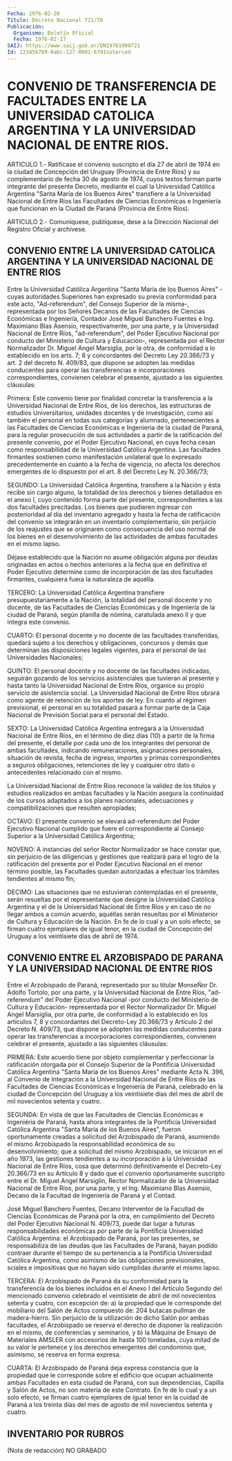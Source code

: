 ```yaml
---
Fecha: 1976-02-20
Título: Decreto Nacional 721/76
Publicación:
  Organismo: Boletín Oficial
  Fecha: 1976-02-27
SAIJ: https://www.saij.gob.ar/DN19761000721
Id: 123456789-0abc-127-0001-6791soterced
---
```

# CONVENIO DE TRANSFERENCIA DE FACULTADES ENTRE LA UNIVERSIDAD CATOLICA ARGENTINA Y LA UNIVERSIDAD NACIONAL DE ENTRE RIOS.

<a id="1"></a>
ARTICULO  1.-  Ratifícase  el  convenio suscripto el día 27 de abril de 1974 en la ciudad de Concepción  del Uruguay (Provincia de Entre  Ríos) y su complementario de fecha 30  de  agosto  de  1974, cuyos  textos    forman  parte  integrante  del  presente  Decreto, mediante el cual la  Universidad Católica Argentina "Santa María de los Buenos Aires" transfiere  a  la  Universidad  Nacional de Entre Ríos  las  Facultades  de  Ciencias  Económicas  e  Ingeniería  que funcionan  en  la  Ciudad  de  Paraná  (Provincia  de Entre  Ríos).

<a id="2"></a>
ARTICULO  2.-  Comuníquese,  publíquese,  dese  a la Dirección Nacional del Registro Oficial y archívese.

## CONVENIO  ENTRE  LA UNIVERSIDAD CATOLICA ARGENTINA Y LA UNIVERSIDAD NACIONAL DE ENTRE RIOS

<a id="022"></a>
Entre  la  Universidad  Católica Argentina "Santa María de los Buenos  Aires"  -cuyas  autoridades  Superiores  han  expresado  su previa conformidad para este  acto,  "Ad-referendum",  del  Consejo Superior de la misma-, representada por los Señores Decanos de  las Facultades  de  Ciencias  Económicas  e  Ingeniería,  Contador José Miguel Banchero Fuentes e Ing. Maximiano Blas Asensio, respectivamente, por una parte, y la Universidad Nacional  de Entre Ríos,  "ad-referendum",  del  Poder Ejecutivo Nacional por conducto del Ministerio de Cultura y Educación-,  representada por el Rector Normalizador  Dr.  Miguel  Angel  Marsiglia,  por    la   otra,  de conformidad  a lo establecido en los arts. 7; 8 y concordantes  del Decreto Ley 20.366/73  y  art. 2 del decreto N. 409/83, que dispone se adopten las medidas conducentes  para  operar las transferencias e   incorporaciones  correspondientes,  convienen    celebrar    el presente, ajustado a las siguientes cláusulas:

<a id="1"></a>
Primera:  Este  convenio  tiene  por  finalidad  concretar  la transferencia  a  la  Universidad  Nacional  de  Entre Ríos, de los derechos,  las  estructuras  de  estudios Universitarios,  unidades docentes y de investigación, como  así también el personal en todas sus  categorías  y alumnado, pertenecientes  a  las  Facultades  de Ciencias Económicas  e  Ingenieria  de la ciudad de Paraná, para la regular prosecución de sus actividades  a partir de la ratificación del  presente convenio, por el Poder Ejecutivo  Nacional,  en  cuya fecha   cesan  como  responsabilidad  de  la  Universidad  Católica Argentina.  Las  facultades  firmantes sostienen como manifestación unilateral que lo expresado  precedentemente  en  cuanto a la fecha de vigencia, no afecta los derechos emergentes de lo  dispuesto por el art. 8 del Decreto Ley N. 20.366/73;

<a id="2"></a>
SEGUNDO:  La  Universidad  Católica Argentina, transfiere a la Nación  y  ésta  recibe  sin  cargo alguno,  la  totalidad  de  los derechos y bienes detallados en  el  anexo  I, cuyo contenido forma parte   del  presente,  correspondientes  a  las  dos    facultades precitadas.  Los  bienes que pudieren ingresar con posterioridad al día del inventario  agregado  y  hasta la fecha de ratificación del convenio  se  integrarán  en  un  inventario   complementario,  sin perjuicio de los reajustes que se originaren como  consecuencia del uso normal de los bienes en el desenvolvimiento de las  actividades de ambas facultades en el mismo lapso.

Déjase  establecido  que  la Nación no asume obligación alguna  por deudas originadas en actos  o  hechos  anteriores a la fecha que en definitiva el Poder Ejecutivo determine  como  de  incorporación de las  dos  facultades  firmantes, cualquiera fuera la naturaleza  de aquélla.

<a id="3"></a>
TERCERO:  La  Universidad  Católica  Argentina  transfiere presupuestariamente  a la Nación, la totalidad del personal docente y  no  docente,  de las Facultades  de  Ciencias  Económicas  y  de Ingeniería  de la ciudad  de  Paraná,  según  planilla  de  nómina, caratulada anexo II y que integra este convenio.

<a id="4"></a>
CUARTO:  El  personal  docente  y no docente de las facultades transferidas,  quedará  sujeto  a  los  derechos   y  obligaciones, concursos  y  demás  que  determinan  las  disposiciones    legales vigentes,   para  el  personal  de  las  Universidades  Nacionales;

<a id="5"></a>
QUINTO:  El  personal  docente  y no docente de las facultades indicadas,  seguirán  gozando  de los servicios  asistenciales  que tuvieran  al  presente y hasta tanto  la  Universidad  Nacional  de Entre Ríos, organice  su  propio  servicio de asistencia social. La Universidad Nacional de Entre Ríos  obrará como agente de retención de  los  aportes  de  ley.  En  cuanto al régimen  previsional,  el personal en su totalidad pasará a  formar parte de la Caja Nacional de Previsión Social para el personal del Estado.

<a id="6"></a>
SEXTO:  La  Universidad  Católica  Argentina  entregará  a  la Universidad  Nacional  de  Entre  Ríos,  en el término de diez días (10) a partir de la firma del presente, el  detalle por cada uno de los  integrantes  del  personal  de  ambas  facultades,   indicando remuneraciones,  asignaciones  personales,  situación  de  revista, fecha  de  ingreso,  importes  y  primas correspondientes a seguros obligaciones,  retenciones  de  ley  y    cualquier   otro  dato  o antecedentes relacionado con el mismo.

<a id="7"></a>
La  Universidad  Nacional de Entre Ríos reconoce la validez de los títulos y estudios  realizados  en ambas facultades y la Nación asegura  la  continuidad  de  los cursos  adaptados  a  los  planes nacionales,  adecuaciones  y  compatibilizaciones    que   resulten apropiadas;

<a id="8"></a>
OCTAVO: El presente convenio se elevará ad-referendum del Poder Ejecutivo   Nacional  cumplido  que  fuere  el  correspondiente  al Consejo Superior a la Universidad Católica Argentina;

<a id="9"></a>
NOVENO:  A  instancias  del  señor Rector Normalizador se hace constar  que,  sin  perjuicio de las diligencias  y  gestiones  que realizará para el logro  de  la  ratificación  del  presente por el Poder  Ejecutivo  Nacional  en  el  menor  término  posible,    las Facultades  quedan  autorizadas  a efectuar los trámites tendientes al mismo fin;

<a id="10"></a>
DECIMO:  Las  situaciones que no estuvieran contempladas en el presente, serán resueltas  por  el  representante  que  designe  la Universidad  Católica  Argentina y el de la Universidad Nacional de Entre Ríos y en caso de  no  llegar ambos a común acuerdo, aquéllas serán resueltas por el Ministerior  de  Cultura  y  Educación de la Nación.  En  fe  de  lo  cual y a un solo efecto, se firman  cuatro ejemplares de igual tenor,  en  la ciudad de Concepción del Uruguay a los veintisiete días de abril de 1974.

## CONVENIO  ENTRE  EL ARZOBISPADO DE PARANA Y LA UNIVERSIDAD NACIONAL DE ENTRE RIOS

<a id="022"></a>
Entre  el  Arzobispado  de Paraná, representado por su titular MonseÑor  Dr.  Adolfo Tortolo, por  una  parte,  y  la  Universidad Nacional  de  Entre   Ríos,  "ad-referendum"  del  Poder  Ejecutivo Nacional -por conducto  del  Ministerio  de  Cultura  y  Educación- representada    por    el  Rector  Normalizador  Dr.  Miguel  Angel Marsiglia, por otra parte,  de  conformidad a lo establecido en los artículos 7, 8 y concordantes del  Decreto-Ley 20.366/73 y Artículo 2  del  Decreto  N.  409/73, que dispone  se  adopten  las  medidas conducentes  para  operar   las  transferencias  a  incorporaciones correspondientes, convienen  celebrar  el  presente, ajustado a las siguientes cláusulas:

<a id="1"></a>
PRIMERA:  Este  acuerdo  tiene  por  objeto  complementar  y perfeccionar  la  ratificación  otorgada por el Consejo Superior de la Pontificia Universidad Católica  Argentina  "Santa  María de los Buenos  Aires"  mediante Acta N. 396, al Convenio de Integración  a la  Universidad  Nacional  de  Entre  Ríos  de  las  Facultades  de Ciencias Económicas  e Ingeniería de Paraná, celebrado en la ciudad de Concepción del Uruguay  a  los veintisiete días del mes de abril de mil novecientos setenta y cuatro.

<a id="2"></a>
SEGUNDA: En vista de que las Facultades de Ciencias Económicas e Ingeniéria  de  Paraná,  hasta ahora integrantes de la Pontificia Universidad Católica Argentina  "Santa  María de los Buenos Aires", fueron  oportunamente  creadas  a  solicitud   del  Arzobispado  de Paraná,    asumiendo    el  mismo  Arzobispado  la  responsabilidad económica  de  su  desenvolvimiento;  que  a  solicitud  del  mismo Arzobispado, se iniciaron  en el año 1973, las gestiones tendientes a su incorporación a la Universidad  Nacional  de  Entre Ríos, cosa que  determinó  definitivamente  el  Decreto-Ley  20.366/73  en  su Artículo 8 y dado que el convenio oportunamente suscripto  entre el Dr.  Miguel  Angel Marsiglin, Rector Normalizador de la Universidad Nacional de Entre  Ríos,  por  una  parte, y el Ing. Maximiano Blas Asensio, Decano de la Facultad de Ingeniería de Paraná y el Contad.

José Miguel Banchero Fuentes, Decano Interventor de  la Facultad de Ciencias  Económicas  de  Paraná  por la otra, en cumplimiento  del Decreto del Poder Ejecutivo Nacional  N.  409/73, puede dar lugar a futuras  responsabilidades económicas por parte  de  la  Pontificia Universidad  Católica  Argentina: el Arzobispado de Paraná, por las presentes, se responsabiliza  de  las  deudas que las Facultades de Paraná, hayan podido contraer durante el  tiempo  de su pertenencia a  la Pontificia Universidad Católica Argentina, como  asimismo  de las  obligaciones previsionales, sciales e impositivas que no hayan sido cumplidas durante el mismo lapso.

<a id="3"></a>
TERCERA:  El  Arzobispado  de Paraná da su conformidad para la transferencia de los bienes incluidos  en  el  Anexo I del Artículo Segundo del mencionado convenio celebrado el veintisiete  de  abril de  mil  novecientos  setenta  y  cuatro,  con  excepción de: a) la propiedad  que  le  corresponde del mobiliario del Salón  de  Actos compuesto de: 204 butacas  pullman  de madera-hierro. Sin perjuicio de  la  utilización  de  dicho  Salón  por   ambas  facultades,  el Arzobispado se reserva el derecho de disponer  la realización en el mismo, de conferencias y seminarios, y b) la Máquina  de  Ensayo de Materiales  AMSLER  con  accesorios  de  hasta  100 toneladas, cuya mitad  de  su  valor  le  pertenece  y los derechos emergentes  del condominio que, asimismo, se reserva en forma expresa.

<a id="4"></a>
CUARTA: El Arzobispado de Paraná deja expresa constancia que la propiedad    que  le  corresponde  sobre  el  edificio  que  ocupan actualmente ambas  Facultades  en  esta  ciudad  de Paraná, con sus dependencias,  Capilla  y  Salón de Actos, no son materia  de  este Contrato. En fe de lo cual y  a  un  solo  efecto, se firman cuatro ejemplares  de  igual tenor en la cuidad de Paraná  a  los  treinta días  del  mes de agosto  de  mil  novecientos  setenta  y  cuatro.

## INVENTARIO POR RUBROS

<a id="1"></a>
(Nota de redacción) NO GRABADO